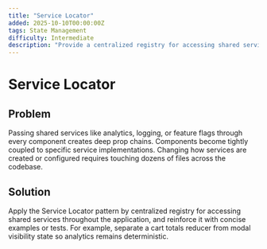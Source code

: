 ```yaml
---
title: "Service Locator"
added: 2025-10-10T00:00:00Z
tags: State Management
difficulty: Intermediate
description: "Provide a centralized registry for accessing shared services throughout the application."
---
```

# Service Locator

## Problem

Passing shared services like analytics, logging, or feature flags through every component creates deep prop chains. Components become tightly coupled to specific service implementations. Changing how services are created or configured requires touching dozens of files across the codebase.

## Solution

Apply the Service Locator pattern by centralized registry for accessing shared services throughout the application, and reinforce it with concise examples or tests. For example, separate a cart totals reducer from modal visibility state so analytics remains deterministic.
